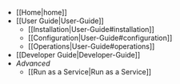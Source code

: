 * [[Home|home]]
* [[User Guide|User-Guide]]
    * [[Installation|User-Guide#installation]]
    * [[Configuration|User-Guide#configuration]]
    * [[Operations|User-Guide#operations]]
* [[Developer Guide|Developer-Guide]]
* _Advanced_
    * [[Run as a Service|Run as a Service]]